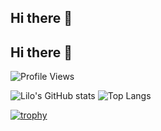 ## Hi there 👋
## Hi there 👋

![Profile Views](https://komarev.com/ghpvc/?username=lilonna&label=Profile%20views&color=0e75b6&style=flat)

![Lilo's GitHub stats](https://github-readme-stats.vercel.app/api?username=lilonna&show_icons=true&theme=radical)
![Top Langs](https://github-readme-stats.vercel.app/api/top-langs/?username=lilonna&layout=compact&theme=radical)

[![trophy](https://github-profile-trophy.vercel.app/?username=lilonna&theme=darkhub)](https://github.com/ryo-ma/github-profile-trophy)

<!--
**lilonna/lilonna** is a ✨ _special_ ✨ repository because its `README.md` (this file) appears on your GitHub profile.

Here are some ideas to get you started:

- 🔭 I’m currently working on ...
- 🌱 I’m currently learning ...
- 👯 I’m looking to collaborate on ...
- 🤔 I’m looking for help with ...
- 💬 Ask me about ...
- 📫 How to reach me: ...
- 😄 Pronouns: ...
- ⚡ Fun fact: ...
-->
